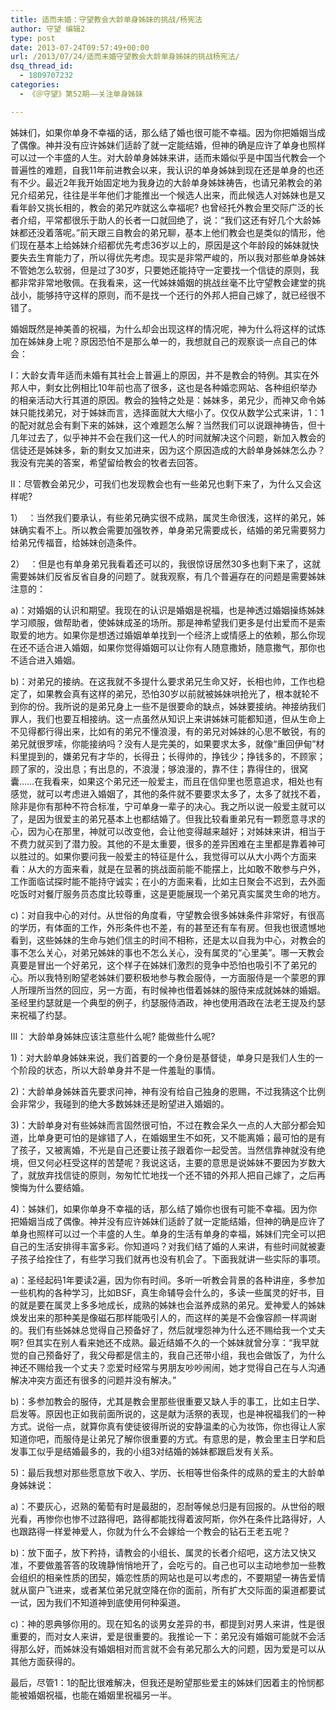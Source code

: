 ```yaml
---
title: 适而未婚：守望教会大龄单身姊妹的挑战/杨宪法
author: 守望 编辑2
type: post
date: 2013-07-24T09:57:49+00:00
url: /2013/07/24/适而未婚守望教会大龄单身姊妹的挑战杨宪法/
dsq_thread_id:
  - 1809707232
categories:
  - 《＠守望》第52期——关注单身姊妹

---
```

<p class="mceWPmore" title="更多...">
  姊妹们，如果你单身不幸福的话，那么结了婚也很可能不幸福。因为你把婚姻当成了偶像。神并没有应许姊妹们适龄了就一定能结婚，但神的确是应许了单身也照样可以过一个丰盛的人生。<!--more-->对大龄单身姊妹来讲，适而未婚似乎是中国当代教会一个普遍性的难题，自我11年前进教会以来，我认识的单身姊妹到现在还是单身的也还有不少。最近2年我开始固定地为我身边的大龄单身姊妹祷告，也请兄弟教会的弟兄介绍弟兄，往往是半年他们才能推出一个候选人出来，而此候选人对姊妹也是又看年龄又挑长相的，教会的弟兄咋就这么幸福呢? 也曾经托外教会里交际广泛的长者介绍，平常都很乐于助人的长者一口就回绝了，说：“我们这还有好几个大龄姊妹都还没着落呢。”前天跟三自教会的弟兄聊，基本上他们教会也是类似的情形，他们现在基本上给姊妹介绍都优先考虑36岁以上的，原因是这个年龄段的姊妹就快要失去生育能力了，所以得优先考虑。现实是非常严峻的，所以我对那些单身姊妹不管她怎么软弱，但是过了30岁，只要她还能持守一定要找一个信徒的原则，我都非常非常地敬佩。在我看来，这一代姊妹婚姻的挑战丝毫不比守望教会建堂的挑战小，能够持守这样的原则，而不是找一个还行的外邦人把自己嫁了，就已经很不错了。
</p>

婚姻既然是神美善的祝福，为什么却会出现这样的情况呢，神为什么将这样的试炼加在姊妹身上呢？原因恐怕不是那么单一的，我想就自己的观察谈一点自己的体会：

I：大龄女青年适而未婚有其社会上普遍上的原因，并不是教会的特例。其实在外邦人中，剩女比例相比10年前也高了很多，这也是各种婚恋网站、各种组织举办的相亲活动大行其道的原因。教会的独特之处是：姊妹多，弟兄少，而神又命令姊妹只能找弟兄，对于姊妹而言，选择面就大大缩小了。仅仅从数学公式来讲，1：1的配对就总会有剩下来的姊妹，这个难题怎么解？当然我们可以说跟神祷告，但十几年过去了，似乎神并不会在我们这一代人的时间就解决这个问题，新加入教会的信徒还是姊妹多，新的剩女又加进来，因为这个原因造成的大龄单身姊妹怎么办？我没有完美的答案，希望留给教会的牧者去回答。

II：尽管教会弟兄少，可我们也发现教会也有一些弟兄也剩下来了，为什么又会这样呢?

1）  ：当然我们要承认，有些弟兄确实很不成熟，属灵生命很浅，这样的弟兄，姊妹确实看不上。所以教会需要加强牧养，单身弟兄需要成长，结婚的弟兄需要努力给弟兄传福音，给姊妹创造条件。

2）  ：但是也有单身弟兄我看着还可以的，我很惊讶居然30多也剩下来了，这就需要姊妹们反省反省自身的问题了。就我观察，有几个普遍存在的问题是需要姊妹注意的：

a)：对婚姻的认识和期望。我现在的认识是婚姻是祝福，也是神透过婚姻操练姊妹学习顺服，做帮助者，使姊妹成圣的场所。那是神希望我们更多是付出爱而不是索取爱的地方。如果你是想透过婚姻单单找到一个经济上或情感上的依赖，那么你现在还不适合进入婚姻，如果你觉得婚姻可以让你有人随意撒娇，随意撒气，那你也不适合进入婚姻。

b)：对弟兄的接纳。在这我就不多提什么要求弟兄生命又好，长相也帅，工作也稳定了，如果教会真有这样的弟兄，恐怕30岁以前就被姊妹哄抢光了，根本就轮不到你的份。我所说的是弟兄身上一些不是很要命的缺点，姊妹要接纳。神接纳我们罪人，我们也要互相接纳。这一点虽然从知识上来讲姊妹可能都知道，但从生命上不见得都行得出来，比如有的弟兄不懂浪漫，有的弟兄对姊妹的心思不敏锐，有的弟兄就很罗嗦，你能接纳吗？没有人是完美的，如果要求太多，就像“重回伊甸”材料里提到的，嫌弟兄有才华的，长得丑；长得帅的，挣钱少；挣钱多的，不顾家；顾了家的，没出息；有出息的，不浪漫；够浪漫的，靠不住；靠得住的，很窝囊……在我看来，如果这个弟兄还一般爱主，而且在信仰里也愿意追求，相处也有感觉，就可以考虑进入婚姻了，其他的条件就不要要求太多了，太多了就找不着，除非是你有那种不符合标准，宁可单身一辈子的决心。我之所以说一般爱主就可以了，是因为很爱主的弟兄基本上也都结婚了。但我比较看重弟兄有一颗愿意寻求的心，因为心在那里，神就可以改变他，会让他变得越来越好；对姊妹来讲，相当于不费力就买到了潜力股。其他的不是太重要，很多的差异困难在主里都是靠着神可以胜过的。如果你要问我一般爱主的特征是什么，我觉得可以从大小两个方面来看：从大的方面来看，就是在显著的挑战面前能不能摆上，比如敢不敢参与户外，工作面临试探时能不能持守诚实；在小的方面来看，比如主日聚会不迟到，去外面吃饭时对餐厅服务员态度比较尊重，这是更能展现一个弟兄真实属灵生命的地方。

c)：对自我中心的对付。从世俗的角度看，守望教会很多姊妹条件非常好，有很高的学历，有体面的工作，外形条件也不差，有的甚至还有车有房。但我也很遗憾地看到，这些姊妹的生命与她们信主的时间不相称，还是太以自我为中心，对教会的事不怎么关心，对弟兄姊妹的事也不怎么关心，没有属灵的“心里美”。哪一天教会真要是冒出一个好弟兄，这个样子在姊妹们激烈的竞争中恐怕也吸引不了弟兄的心。所以我特别盼望老姊妹们要积极地参与教会服侍，一方面服侍是一个蒙恩的罪人所理所当然的回应，另一方面，有时候神也借着姊妹的服侍来成就姊妹的婚姻。圣经里约瑟就是一个典型的例子，约瑟服侍酒政，神也使用酒政在法老王提及约瑟来祝福了约瑟。

III： 大龄单身姊妹应该注意些什么呢? 能做些什么呢?

1)：对大龄单身姊妹来说，我们首要的一个身份是基督徒，单身只是我们人生的一个阶段的状态，所以大龄单身并不是一件羞耻的事情。

2)：大龄单身姊妹首先要求问神，神有没有给自己独身的恩赐，不过我猜这个比例会非常少，我碰到的绝大多数姊妹还是盼望进入婚姻的。

3)：大龄单身对有些姊妹而言固然很可怕，不过在教会呆久一点的人大部分都会知道，比单身更可怕的是嫁错了人，在婚姻里生不如死，又不能离婚；最可怕的是有了孩子，又被离婚，不光是自己还要让孩子跟着你一起受苦。当然信靠神就没有绝境，但又何必枉受这样的苦楚呢？我说这话，主要的意思是说姊妹不要因为岁数大了，就放弃找信徒的原则，匆匆忙忙地找一个还不错的外邦人把自己嫁了，之后再懊悔为什么要结婚。

4)：姊妹们，如果你单身不幸福的话，那么结了婚你也很有可能不幸福。因为你把婚姻当成了偶像。神并没有应许姊妹们适龄了就一定能结婚，但神的确是应许了单身也照样可以过一个丰盛的人生。单身的生活有单身的幸福，姊妹们完全可以把自己的生活安排得丰富多彩。你知道吗？对我们结了婚的人来讲，有些时间就被妻子孩子给拴住了，有些学习我们就再也没有机会了。下面我就讲一些实际的事项。

a)：圣经起码1年要读2遍，因为你有时间。多听一听教会背景的各种讲座，多参加一些机构的各种学习，比如BSF，真生命辅导会什么的，多读一些属灵的好书，目的就是要在属灵上多多地成长，成熟的姊妹也会滋养成熟的弟兄。爱神爱人的姊妹焕发出来的那种美是像磁石那样能吸引人的，而这样的美是不会像容颜一样凋谢的。我们有些姊妹总觉得自己预备好了，然后就埋怨神为什么还不赐给我一个丈夫啊? 但其实在别人看来她还不成熟。最近结婚不久的一个姊妹就曾分享：“我早就觉的自己预备好了，我父母都是信主的，我自己还带小组，我也会做饭了，为什么神还不赐给我一个丈夫？恋爱时经常与男朋友吵吵闹闹，她才觉得自己在与人沟通解决冲突方面还有很多的问题并没有解决。”

b)：多参加教会的服侍，尤其是教会里那些很重要又缺人手的事工，比如主日学、启发等。原因也正如我前面所说的，这是献为活祭的表现，也是神祝福我们的一种方式。说俗一点，就算你真有使徒彼得所说的安静温柔的心为妆饰，你也得让人家知道你吧，而服侍是让弟兄了解你很重要的方式。有意思的是，教会里主日学和启发事工似乎是结婚最多的，我的小组3对结婚的姊妹都跟启发有关系。

5)：最后我想对那些愿意放下收入、学历、长相等世俗条件的成熟的爱主的大龄单身姊妹说：

a)：不要灰心，迟熟的葡萄有时是最甜的，忍耐等候总归是有回报的。从世俗的眼光看，再惨你也惨不过路得吧，路得都能找得着波阿斯，你外在条件比路得好，人也跟路得一样爱神爱人，你就为什么不会嫁给一个教会的钻石王老五呢？

b)：放下面子，放下矜持，请教会的小组长、属灵的长者介绍吧，这方法又快又准，不要做羞答答的玫瑰静悄悄地开了，会吃亏的。自己也可以主动地参加一些教会组织的相亲性质的团契，婚恋性质的网站也是可以考虑的，不要期望一祷告爱情就从窗户飞进来，或者某位弟兄就空降在你的面前，所有扩大交际面的渠道都要试一试，因为我们不知道神到底使用何种渠道。

c)：神的恩典够你用的。现在知名的谈男女差异的书，都提到对男人来讲，性是很重要的，而对女人来讲，爱是很重要的。我推论一下：弟兄没有婚姻可能就不会活得那么好，而姊妹没有婚姻相对而言就不会有弟兄那么大的问题，因为爱是可以从其他方面获得的。

最后，尽管1：1的配比很难解决，但我还是盼望那些爱主的姊妹们因着主的怜悯都能被婚姻祝福，也能在婚姻里祝福另一半。